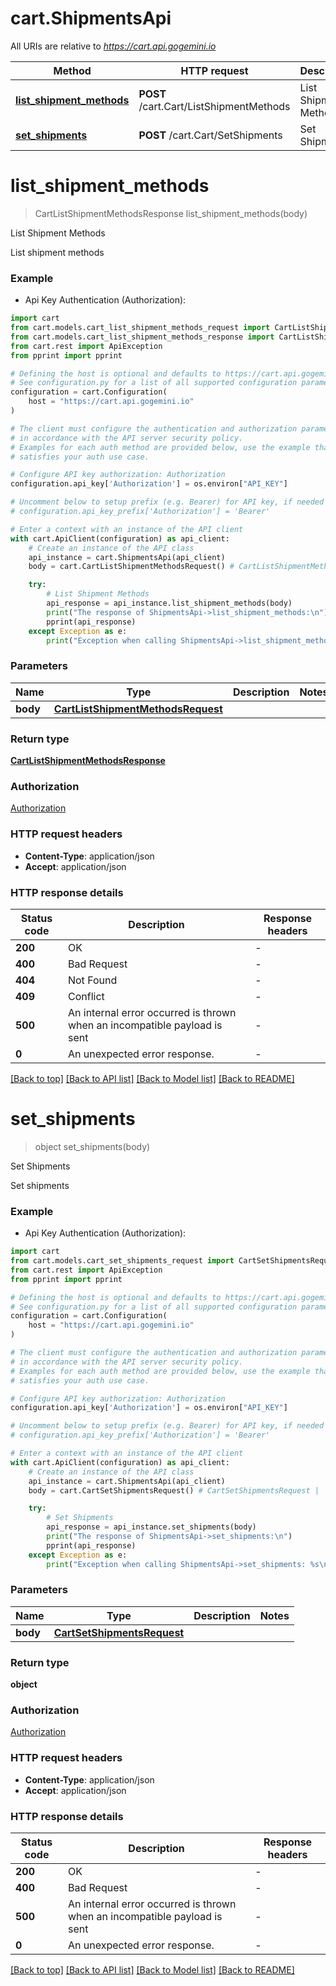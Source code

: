 # cart.ShipmentsApi

All URIs are relative to *https://cart.api.gogemini.io*

Method | HTTP request | Description
------------- | ------------- | -------------
[**list_shipment_methods**](ShipmentsApi.md#list_shipment_methods) | **POST** /cart.Cart/ListShipmentMethods | List Shipment Methods
[**set_shipments**](ShipmentsApi.md#set_shipments) | **POST** /cart.Cart/SetShipments | Set Shipments


# **list_shipment_methods**
> CartListShipmentMethodsResponse list_shipment_methods(body)

List Shipment Methods

List shipment methods

### Example

* Api Key Authentication (Authorization):

```python
import cart
from cart.models.cart_list_shipment_methods_request import CartListShipmentMethodsRequest
from cart.models.cart_list_shipment_methods_response import CartListShipmentMethodsResponse
from cart.rest import ApiException
from pprint import pprint

# Defining the host is optional and defaults to https://cart.api.gogemini.io
# See configuration.py for a list of all supported configuration parameters.
configuration = cart.Configuration(
    host = "https://cart.api.gogemini.io"
)

# The client must configure the authentication and authorization parameters
# in accordance with the API server security policy.
# Examples for each auth method are provided below, use the example that
# satisfies your auth use case.

# Configure API key authorization: Authorization
configuration.api_key['Authorization'] = os.environ["API_KEY"]

# Uncomment below to setup prefix (e.g. Bearer) for API key, if needed
# configuration.api_key_prefix['Authorization'] = 'Bearer'

# Enter a context with an instance of the API client
with cart.ApiClient(configuration) as api_client:
    # Create an instance of the API class
    api_instance = cart.ShipmentsApi(api_client)
    body = cart.CartListShipmentMethodsRequest() # CartListShipmentMethodsRequest | 

    try:
        # List Shipment Methods
        api_response = api_instance.list_shipment_methods(body)
        print("The response of ShipmentsApi->list_shipment_methods:\n")
        pprint(api_response)
    except Exception as e:
        print("Exception when calling ShipmentsApi->list_shipment_methods: %s\n" % e)
```



### Parameters


Name | Type | Description  | Notes
------------- | ------------- | ------------- | -------------
 **body** | [**CartListShipmentMethodsRequest**](CartListShipmentMethodsRequest.md)|  | 

### Return type

[**CartListShipmentMethodsResponse**](CartListShipmentMethodsResponse.md)

### Authorization

[Authorization](../README.md#Authorization)

### HTTP request headers

 - **Content-Type**: application/json
 - **Accept**: application/json

### HTTP response details

| Status code | Description | Response headers |
|-------------|-------------|------------------|
**200** | OK |  -  |
**400** | Bad Request |  -  |
**404** | Not Found |  -  |
**409** | Conflict |  -  |
**500** | An internal error occurred is thrown when an incompatible payload is sent |  -  |
**0** | An unexpected error response. |  -  |

[[Back to top]](#) [[Back to API list]](../README.md#documentation-for-api-endpoints) [[Back to Model list]](../README.md#documentation-for-models) [[Back to README]](../README.md)

# **set_shipments**
> object set_shipments(body)

Set Shipments

Set shipments

### Example

* Api Key Authentication (Authorization):

```python
import cart
from cart.models.cart_set_shipments_request import CartSetShipmentsRequest
from cart.rest import ApiException
from pprint import pprint

# Defining the host is optional and defaults to https://cart.api.gogemini.io
# See configuration.py for a list of all supported configuration parameters.
configuration = cart.Configuration(
    host = "https://cart.api.gogemini.io"
)

# The client must configure the authentication and authorization parameters
# in accordance with the API server security policy.
# Examples for each auth method are provided below, use the example that
# satisfies your auth use case.

# Configure API key authorization: Authorization
configuration.api_key['Authorization'] = os.environ["API_KEY"]

# Uncomment below to setup prefix (e.g. Bearer) for API key, if needed
# configuration.api_key_prefix['Authorization'] = 'Bearer'

# Enter a context with an instance of the API client
with cart.ApiClient(configuration) as api_client:
    # Create an instance of the API class
    api_instance = cart.ShipmentsApi(api_client)
    body = cart.CartSetShipmentsRequest() # CartSetShipmentsRequest | 

    try:
        # Set Shipments
        api_response = api_instance.set_shipments(body)
        print("The response of ShipmentsApi->set_shipments:\n")
        pprint(api_response)
    except Exception as e:
        print("Exception when calling ShipmentsApi->set_shipments: %s\n" % e)
```



### Parameters


Name | Type | Description  | Notes
------------- | ------------- | ------------- | -------------
 **body** | [**CartSetShipmentsRequest**](CartSetShipmentsRequest.md)|  | 

### Return type

**object**

### Authorization

[Authorization](../README.md#Authorization)

### HTTP request headers

 - **Content-Type**: application/json
 - **Accept**: application/json

### HTTP response details

| Status code | Description | Response headers |
|-------------|-------------|------------------|
**200** | OK |  -  |
**400** | Bad Request |  -  |
**500** | An internal error occurred is thrown when an incompatible payload is sent |  -  |
**0** | An unexpected error response. |  -  |

[[Back to top]](#) [[Back to API list]](../README.md#documentation-for-api-endpoints) [[Back to Model list]](../README.md#documentation-for-models) [[Back to README]](../README.md)

